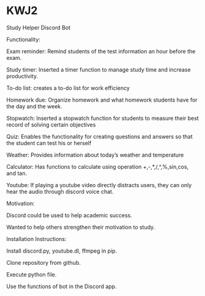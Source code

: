 # KWJ2
Study Helper Discord Bot


Functionality:

Exam reminder: Remind students of the test information an hour before the exam.

Study timer: Inserted a timer function to manage study time and increase productivity.

To-do list: creates a to-do list for work efficiency

Homework due: Organize homework and what homework students have for the day and the week.

Stopwatch: Inserted a stopwatch function for students to measure their best record of solving certain objectives

Quiz: Enables the functionality for creating questions and answers so that the student can test his or herself

Weather: Provides information about today’s weather and temperature

Calculator: Has functions to calculate using operation +,-,*,/,^,%,sin,cos, and tan. 

Youtube: If playing a youtube video directly distracts users, they can only hear the audio through discord voice chat.


Motivation:

Discord could be used to help academic success.

Wanted to help others strengthen their motivation to study.


Installation Instructions:

Install discord.py, youtube.dl, ffmpeg in pip.

Clone repository from github.

Execute python file.

Use the functions of bot in the Discord app.
